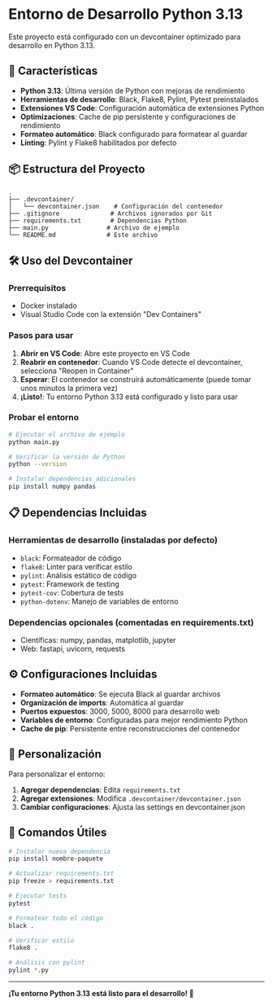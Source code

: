 # Entorno de Desarrollo Python 3.13

Este proyecto está configurado con un devcontainer optimizado para desarrollo en Python 3.13.

## 🚀 Características

- **Python 3.13**: Última versión de Python con mejoras de rendimiento
- **Herramientas de desarrollo**: Black, Flake8, Pylint, Pytest preinstalados
- **Extensiones VS Code**: Configuración automática de extensiones Python
- **Optimizaciones**: Cache de pip persistente y configuraciones de rendimiento
- **Formateo automático**: Black configurado para formatear al guardar
- **Linting**: Pylint y Flake8 habilitados por defecto

## 📦 Estructura del Proyecto

```
.
├── .devcontainer/
│   └── devcontainer.json    # Configuración del contenedor
├── .gitignore              # Archivos ignorados por Git
├── requirements.txt        # Dependencias Python
├── main.py                # Archivo de ejemplo
└── README.md              # Este archivo
```

## 🛠️ Uso del Devcontainer

### Prerrequisitos

- Docker instalado
- Visual Studio Code con la extensión "Dev Containers"

### Pasos para usar

1. **Abrir en VS Code**: Abre este proyecto en VS Code
2. **Reabrir en contenedor**: Cuando VS Code detecte el devcontainer, selecciona "Reopen in Container"
3. **Esperar**: El contenedor se construirá automáticamente (puede tomar unos minutos la primera vez)
4. **¡Listo!**: Tu entorno Python 3.13 está configurado y listo para usar

### Probar el entorno

```bash
# Ejecutar el archivo de ejemplo
python main.py

# Verificar la versión de Python
python --version

# Instalar dependencias adicionales
pip install numpy pandas
```

## 📋 Dependencias Incluidas

### Herramientas de desarrollo (instaladas por defecto)
- `black`: Formateador de código
- `flake8`: Linter para verificar estilo
- `pylint`: Análisis estático de código
- `pytest`: Framework de testing
- `pytest-cov`: Cobertura de tests
- `python-dotenv`: Manejo de variables de entorno

### Dependencias opcionales (comentadas en requirements.txt)
- Científicas: numpy, pandas, matplotlib, jupyter
- Web: fastapi, uvicorn, requests

## ⚙️ Configuraciones Incluidas

- **Formateo automático**: Se ejecuta Black al guardar archivos
- **Organización de imports**: Automática al guardar
- **Puertos expuestos**: 3000, 5000, 8000 para desarrollo web
- **Variables de entorno**: Configuradas para mejor rendimiento Python
- **Cache de pip**: Persistente entre reconstrucciones del contenedor

## 🔧 Personalización

Para personalizar el entorno:

1. **Agregar dependencias**: Edita `requirements.txt`
2. **Agregar extensiones**: Modifica `.devcontainer/devcontainer.json`
3. **Cambiar configuraciones**: Ajusta las settings en devcontainer.json

## 📝 Comandos Útiles

```bash
# Instalar nueva dependencia
pip install nombre-paquete

# Actualizar requirements.txt
pip freeze > requirements.txt

# Ejecutar tests
pytest

# Formatear todo el código
black .

# Verificar estilo
flake8 .

# Análisis con pylint
pylint *.py
```

---

**¡Tu entorno Python 3.13 está listo para el desarrollo! 🎉**
